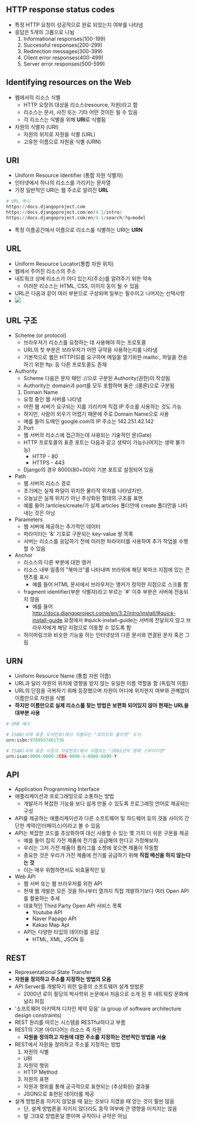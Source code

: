 ## HTTP response status codes
- 특정 HTTP 요청이 성공적으로 완료 되었는지 여부를 나타냄
- 응답은 5개의 그룹으로 나뉨
  1. Informational responses(100-199)
  2. Successful responses(200-299)
  3. Redirection messages(300-399)
  4. Client error responses(400-499)
  5. Server error responses(500-599)

## Identifying resources on the Web
- 웹에서의 리소스 식별
  - HTTP 요청의 대상을 리소스(resource, 자원)라고 함
  - 리소스는 문서, 사진 또는 기타 어떤 것이든 될 수 있음
  - 각 리소스는 식별을 위해 **URI**로 식별됨
- 자원의 식별자 (URI)
  - 자원의 위치로 자원을 식별 (URL)
  - 고유한 이름으로 자원을 식별 (URN)

## URI
- Uniform Resource Identifier (통합 자원 식별자)
- 인터넷에서 하나의 리소스를 가리키는 문자열
- 가장 일반적인 URI는 웹 주소로 알려진 **URL**
```python
# URL 예시
https://docs.djangoproject.com
https://docs.djangoproject.com/en/4.1/intro/
https://docs.djangoproject.com/en/4.1/search/?q=model
```
- 특정 이름공간에서 이름으로 리소스를 식별하는 URI는 **URN**

## URL
- Uniform Resource Locator(통합 자원 위치)
- 웹에서 주어진 리소스의 주소
- 네트워크 상에 리소스가 어디 있는지(주소)를 알려주기 위한 약속
  - 이러한 리소스는 HTML, CSS, 이미지 등이 될 수 있음
- URL은 다음과 같이 여러 부분으로 구성되며 일부는 필수이고 나머지는 선택사항
- <img src="https://user-images.githubusercontent.com/108376463/196120983-37c4e3f2-ecfa-4a85-a82d-3d06d481b8f7.PNG"/>

## URL 구조
- Scheme (or protocol)
  - 브라우저가 리소스를 요청하는 데 사용해야 하는 프로토콜
  - URL의 첫 부분은 브라우저가 어떤 규약을 사용하는지를 나타냄
  - 기본적으로 웹은 HTTP(S)를 요구하며 메일을 열기위한 mailto:, 파일을 전송하기 위한 ftp: 등 다른 프로토콜도 존재
- Authority
  - Scheme 다음은 문자 패턴 ://으로 구분된 Authority(권한)이 작성됨
  - Authority는 domain과 port를 모두 포함하며 둘은 :(콜론)으로 구분됨
  1. Domain Name
    - 요청 중인 웹 서버를 나타냄
    - 어떤 웹 서버가 요구되는 지를 가리키며 직접 IP 주소를 사용하는 것도 가능
    - 하지만, 사람이 외우기 어렵기 때문에 주로 Domain Name으로 사용
    - 예를 들어 도메인 google.com의 IP 주소는 142.251.42.142
  2. Port
    - 웹 서버의 리소스에 접근하는데 사용되는 기술적인 문(Gate)
    - HTTP 프로토콜의 표준 포트는 다음과 같고 생략이 가능(나머지는 생략 불가능)
      - HTTP - 80
      - HTTPS - 443
    - Django의 경우 8000(80+00)이 기본 포트로 설정되어 있음
- Path
  - 웹 서버의 리소스 경로
  - 초기에는 실제 파일이 위치한 물리적 위치를 나타냈지만, 
  - 오늘날은 실제 위치가 아닌 추상화된 형태의 구조를 표현
  - 예를 들어 /articles/create/가 실제 articles 폴더안에 create 폴더안을 나타내는 것은 아님
- Parameters
  - 웹 서버에 제공하는 추가적인 데이터
  - 파라미터는 '&' 기호로 구분되는 key-value 쌍 목록
  - 서버는 리소스를 응답하기 전에 이러한 파라미터를 사용하여 추가 작업을 수행할 수 있음
- Anchor
  - 리소스의 다른 부분에 대한 앵커
  - 리소스 내부 일종의 "북마크"를 나타내며 브라워에 해당 북마크 지점에 있는 콘텐츠를 표시
    - 예를 들어 HTML 문서에서 브라우저는 앵커가 정의한 지점으로 스크롤 함
  - fragment identifier(부분 식별자)라고 부르는 '#' 이후 부분은 서버에 전송되지 않음
    - 예를 들어 http://docs.djangoproject.come/en/3.2/intro/install/#quick-install-guide 요청에서 #quick-install-guide는 서버에 전달되지 않고 브라우저에게 해당 지점으로 이동할 수 있도록 함
  - 하이퍼링크와 비슷한 기능을 하는 인터넷상의 다른 문서와 연결된 문자 혹은 그림

## URN
- Uniform Resource Name (통합 자원 이름)
- URL과 달리 자원의 위치에 영향을 받지 않는 유일한 이름 역할을 함 (독립적 이름)
- URL의 단점을 극복하기 위해 등장했으며 자원이 어디에 위치한지 여부와 관꼐없이 이름만으로 자원을 식별
- **하지만 이름만으로 실제 리소스를 찾는 방법은 보편화 되어있지 않아 현재는 URL을 대부분 사용**
```python
# URN 예시

# ISBN(국제 표준 도서번호)에서 식별되는 "로미오와 줄리엣" 도서
urn:isbn:9788937461736

# ISAN(국제 표준 시청각 자료번호)에서 식별되는 "2002년작 영화 스파이더맨"
urn:isan:0000-0000-2CEA-0000-1-0000-0000-Y
```


## API
- Application Programming Interface
- 애플리케이션과 프로그래밍으로 소통하는 방법
  - 개발자가 복잡한 기능을 보다 쉽게 만들 수 있도록 프로그래밍 언어로 제공되는 구성
- API를 제공하는 애플리케이션과 다른 소프트웨어 및 하드웨어 등의 것들 사이의 간단한 계약(인터페이스)이라고 볼 수 있음
- API는 복잡한 코드를 추상화하여 대신 사용할 수 있는 몇 가지 더 쉬운 구문을 제공
  - 예를 들어 집의 가전 제품에 전기를 공급해야 한다고 가정해보자.
  - 우리는 그저 가전 제품의 플러그를 소켓에 꽂으면 제품이 작동함
  - 중요한 것은 우리가 가전 제품에 전기를 공급하기 위해 **직접 배선을 하지 않는다는 것**
  - 이는 매우 위험하면서도 비효율적인 일
- Web API
  - 웹 서버 또는 웹 브라우저를 위한 API
  - 현재 웹 개발은 모든 것을 하나부터 열까지 직접 개발하기보다 여러 Open API를 활용하는 추세
  - 대표적인 Third Party Open API 서비스 목록
    - Youtube API
    - Naver Papago API
    - Kakao Map ApI
  - API는 다양한 타입의 데이터를 응답
    - HTML, XML, JSON 등


## REST
- Representational State Transfer
- **자원을 정의하고 주소를 지정하는 방법의 모음**
- API Server를 개발하기 위한 일종의 소프트웨어 설계 방법론
  - 2000년 로이 필딩의 박사학위 논문에서 처음으로 소개 된 후 네트워킹 문화에 널리 퍼짐
- '소프트웨어 아키텍쳐 디자인 제약 모음' (a group of software architecture design constraints)
- REST 원리를 따르는 시스템을 RESTful하다고 부름
- REST의 기본 아이디어는 리소스 즉 자원
  - **자원을 정의하고 자원에 대한 주소를 지정하는 전반적인 방법을 서술**
- REST에서 자원을 정의하고 주소를 지정하는 방법
  1. 자원의 식별
    - URI
  2. 자원의 행위
    - HTTP Method
  3. 자원의 표현
    - 자원과 행위를 통해 궁극적으로 표현되는 (추상화된) 결과물
    - JSON으로 표현된 데이터를 제공
- 설계 방법론을 지키지 않았을 때 잃는 것보다 지켰을 때 얻는 것이 훨씬 많음
  - 단, 설계 방법론을 지키지 않더라도 동작 여부에 큰 영향을 미치지는 않음
  - 말 그대로 방법론일 뿐이며 규칙이나 규약은 아님
